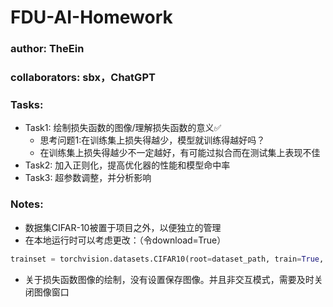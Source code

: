 # FDU-AI-Homework

### author: TheEin
### collaborators: sbx，ChatGPT

### Tasks:
- Task1: 绘制损失函数的图像/理解损失函数的意义✅
  - 思考问题1:在训练集上损失得越少，模型就训练得越好吗？
  - 在训练集上损失得越少不一定越好，有可能过拟合而在测试集上表现不佳
- Task2: 加入正则化，提高优化器的性能和模型命中率
- Task3: 超参数调整，并分析影响


### Notes:
- 数据集CIFAR-10被置于项目之外，以便独立的管理
- 在本地运行时可以考虑更改：（令download=True）
```python
trainset = torchvision.datasets.CIFAR10(root=dataset_path, train=True, download=False, transform=transform)
```
- 关于损失函数图像的绘制，没有设置保存图像。并且非交互模式，需要及时关闭图像窗口